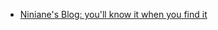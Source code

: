 
- [Niniane&#39;s Blog: you&#39;ll know it when you find it](/2010/04/niniane-s-blog-you-ll-know-it-when-you-find-it/)
